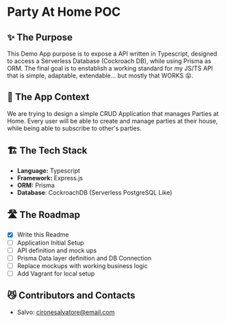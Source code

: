 # Party At Home POC

## ✨ The Purpose 
This Demo App purpose is to expose a API written in Typescript, designed to access a Serverless Database (Cockroach DB), while using Prisma as ORM.
The final goal is to enstablish a working standard for my JS/TS API that is simple, adaptable, extendable... but mostly that WORKS 😝.

## 🥳 The App Context
We are trying to design a simple CRUD Application that manages Parties at Home. Every user will be able to create and manage parties at their house, while being able to subscribe to other's parties. 

## 🏗️ The Tech Stack
- **Language:** Typescript
- **Framework:** Express.js
- **ORM:** Prisma
- **Database**: CockroachDB (Serverless PostgreSQL Like)

## 🛣️ The Roadmap

- [x] Write this Readme
- [ ] Application Initial Setup
- [ ] API definition and mock ups
- [ ] Prisma Data layer definition and DB Connection
- [ ] Replace mockups with working business logic
- [ ] Add Vagrant for local setup

## 😼 Contributors and Contacts

- Salvo: cironesalvatore@email.com
